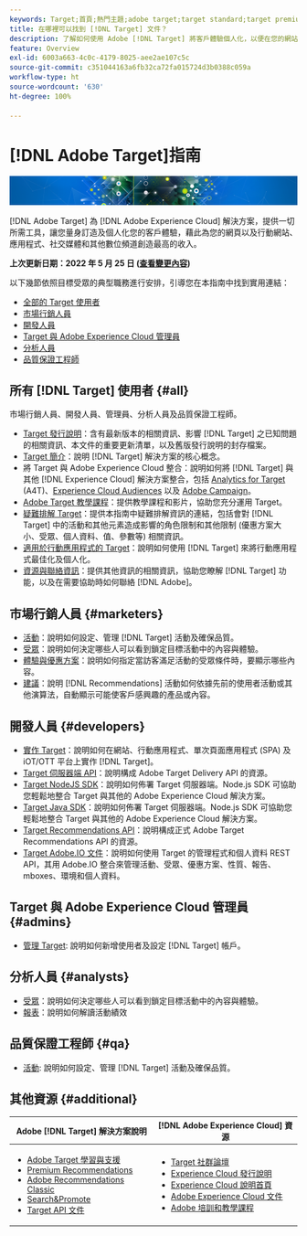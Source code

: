 ```yaml
---
keywords: Target;首頁;熱門主題;adobe target;target standard;target premium;target 文件;adobe target 文件;首頁
title: 在哪裡可以找到 [!DNL Target] 文件？
description: 了解如何使用 Adobe [!DNL Target] 將客戶體驗個人化，以便在您的網站和行動網站、應用程式及其他數位媒體上獲得最大收入。
feature: Overview
exl-id: 6003a663-4c0c-4179-8025-aee2ae107c5c
source-git-commit: c351044163a6fb32ca72fa015724d3b0388c059a
workflow-type: ht
source-wordcount: '630'
ht-degree: 100%

---
```


# [!DNL Adobe Target]指南

![橫幅](assets/target-home-banner-simple.png)

[!DNL Adobe Target] 為 [!DNL Adobe Experience Cloud] 解決方案，提供一切所需工具，讓您量身訂造及個人化您的客戶體驗，藉此為您的網頁以及行動網站、應用程式、社交媒體和其他數位頻道創造最高的收入。

**上次更新日期：2022 年 5 月 25 日 ([查看變更內容](r-release-notes/doc-change.md))**

以下幾節依照目標受眾的典型職務進行安排，引導您在本指南中找到實用連結：

- [全部的 Target 使用者](#all)
- [市場行銷人員](#marketers)
- [開發人員](#developers)
- [Target 與 Adobe Experience Cloud 管理員](#admins)
- [分析人員](#analysts)
- [品質保證工程師](#qa)

## 所有 [!DNL Target] 使用者 {#all}

市場行銷人員、開發人員、管理員、分析人員及品質保證工程師。

- [Target 發行說明](r-release-notes/release-notes.md)：含有最新版本的相關資訊、影響 [!DNL Target] 之已知問題的相關資訊、本文件的重要更新清單，以及舊版發行說明的封存檔案。
- [Target 簡介](c-intro/intro.md)：說明 [!DNL Target] 解決方案的核心概念。
- 將 Target 與 Adobe Experience Cloud 整合：說明如何將 [!DNL Target] 與其他 [!DNL Experience Cloud] 解決方案整合，包括 [Analytics for Target](/help/main/c-integrating-target-with-mac/a4t/a4t.md) (A4T)、[Experience Cloud Audiences](/help/main/c-integrating-target-with-mac/mmp.md) 以及 [Adobe Campaign](/help/main/c-integrating-target-with-mac/campaign-and-target.md)。
- [Adobe Target 教學課程](https://experienceleague.adobe.com/docs/target-learn/tutorials/overview.html)：提供教學課程和影片，協助您充分運用 Target。
- [疑難排解 Target](r-troubleshooting-target/troubleshooting-target.md)：提供本指南中疑難排解資訊的連結，包括會對 [!DNL Target] 中的活動和其他元素造成影響的角色限制和其他限制 (優惠方案大小、受眾、個人資料、值、參數等) 相關資訊。
- [適用於行動應用程式的 Target](c-target-mobile-app/target-mobile-app.md)：說明如何使用 [!DNL Target] 來將行動應用程式最佳化及個人化。
- [資源與聯絡資訊](cmp-resources-and-contact-information.md)：提供其他資訊的相關資訊，協助您瞭解 [!DNL Target] 功能，以及在需要協助時如何聯絡 [!DNL Adobe]。

## 市場行銷人員 {#marketers}

- [活動](c-activities/activities.md)：說明如何設定、管理 [!DNL Target] 活動及確保品質。
- [受眾](c-target/target.md)：說明如何決定哪些人可以看到鎖定目標活動中的內容與體驗。
- [體驗與優惠方案](c-experiences/experiences.md)：說明如何指定當訪客滿足活動的受眾條件時，要顯示哪些內容。
- [建議](c-recommendations/recommendations.md)：說明 [!DNL Recommendations] 活動如何依據先前的使用者活動或其他演算法，自動顯示可能使客戶感興趣的產品或內容。

## 開發人員 {#developers}

- [實作 Target](c-implementing-target/implementing-target.md)：說明如何在網站、行動應用程式、單次頁面應用程式 (SPA) 及 iOT/OTT 平台上實作 [!DNL Target]。
- [Target 伺服器端 API](https://developers.adobetarget.com/api/delivery-api/)：說明構成 Adobe Target Delivery API 的資源。
- [Target NodeJS SDK](https://github.com/adobe/target-nodejs-sdk)：說明如何佈署 Target 伺服器端。Node.js SDK 可協助您輕鬆地整合 Target 與其他的 Adobe Experience Cloud 解決方案。
- [Target Java SDK](https://github.com/adobe/target-java-sdk)：說明如何佈署 Target 伺服器端。Node.js SDK 可協助您輕鬆地整合 Target 與其他的 Adobe Experience Cloud 解決方案。
- [Target Recommendations API](https://developers.adobetarget.com/api/recommendations/)：說明構成正式 Adobe Target Recommendations API 的資源。
- [Target Adobe.IO 文件](https://developers.adobetarget.com/api/#introduction)：說明如何使用 Target 的管理程式和個人資料 REST API，其用 Adobe.IO 整合來管理活動、受眾、優惠方案、性質、報告、mboxes、環境和個人資料。

## Target 與 Adobe Experience Cloud 管理員 {#admins}

- [管理 Target](administrating-target/administrating-target.md): 說明如何新增使用者及設定 [!DNL Target] 帳戶。

## 分析人員 {#analysts}

- [受眾](c-target/target.md)：說明如何決定哪些人可以看到鎖定目標活動中的內容與體驗。
- [報表](c-reports/reports.md)：說明如何解讀活動績效

## 品質保證工程師 {#qa}

- [活動](c-activities/activities.md): 說明如何設定、管理 [!DNL Target] 活動及確保品質。

## 其他資源 {#additional}

| Adobe [!DNL Target] 解決方案說明 | [!DNL Adobe Experience Cloud] 資源 |
|--- |--- |
| <ul><li>[Adobe Target 學習與支援](https://helpx.adobe.com/tw/support/target.html)</li><li>[Premium Recommendations](c-recommendations/recommendations.md)</li><li>[Adobe Recommendations Classic](/help/main/assets/adobe-recommendations-classic.pdf)</li><li>[Search&amp;Promote](https://experienceleague.adobe.com/docs/search-promote/using/sp-home.html)</li><li>[Target API 文件](c-implementing-target/c-api-and-sdk-overview/api-and-sdk-overview.md)</li></ul> | <ul><li>[Target 社群論壇](https://forums.adobe.com/community/experience-cloud/marketing-cloud/target)</li><li>[Experience Cloud 發行說明](https://experienceleague.adobe.com/docs/release-notes/experience-cloud/current.html)</li><li>[Experience Cloud 說明首頁](https://helpx.adobe.com/tw/support/experience-cloud.html)</li><li>[Adobe Experience Cloud 文件](https://experienceleague.adobe.com/docs/experience-cloud/user-guides/home.html)</li><li>[Adobe 培訓和教學課程](https://helpx.adobe.com/tw/learning.html?promoid=KAUDK)</li></ul> |  |
